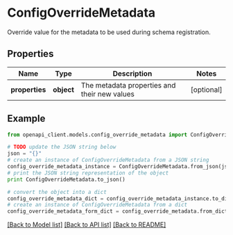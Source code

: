 # ConfigOverrideMetadata

Override value for the metadata to be used during schema registration.

## Properties
Name | Type | Description | Notes
------------ | ------------- | ------------- | -------------
**properties** | **object** | The metadata properties and their new values | [optional] 

## Example

```python
from openapi_client.models.config_override_metadata import ConfigOverrideMetadata

# TODO update the JSON string below
json = "{}"
# create an instance of ConfigOverrideMetadata from a JSON string
config_override_metadata_instance = ConfigOverrideMetadata.from_json(json)
# print the JSON string representation of the object
print ConfigOverrideMetadata.to_json()

# convert the object into a dict
config_override_metadata_dict = config_override_metadata_instance.to_dict()
# create an instance of ConfigOverrideMetadata from a dict
config_override_metadata_form_dict = config_override_metadata.from_dict(config_override_metadata_dict)
```
[[Back to Model list]](../ccloud/README.md#documentation-for-models) [[Back to API list]](../ccloud/README.md#documentation-for-api-endpoints) [[Back to README]](../ccloud/README.md)


